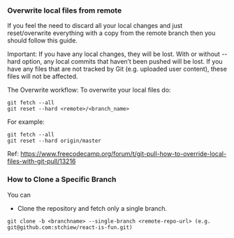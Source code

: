 ### Overwrite local files from remote

If you feel the need to discard all your local changes and just reset/overwrite everything with a copy from the remote branch then you should follow this guide.

Important: If you have any local changes, they will be lost. With or without --hard option, any local commits that haven’t been pushed will be lost.
If you have any files that are not tracked by Git (e.g. uploaded user content), these files will not be affected.

The Overwrite workflow:
To overwrite your local files do:

```
git fetch --all
git reset --hard <remote>/<branch_name>
```

For example:

```
git fetch --all
git reset --hard origin/master
```

Ref: https://www.freecodecamp.org/forum/t/git-pull-how-to-override-local-files-with-git-pull/13216

### How to Clone a Specific Branch

You can

- Clone the repository and fetch only a single branch.

```
git clone -b <branchname> --single-branch <remote-repo-url> (e.g. git@github.com:stchiew/react-is-fun.git)
```
